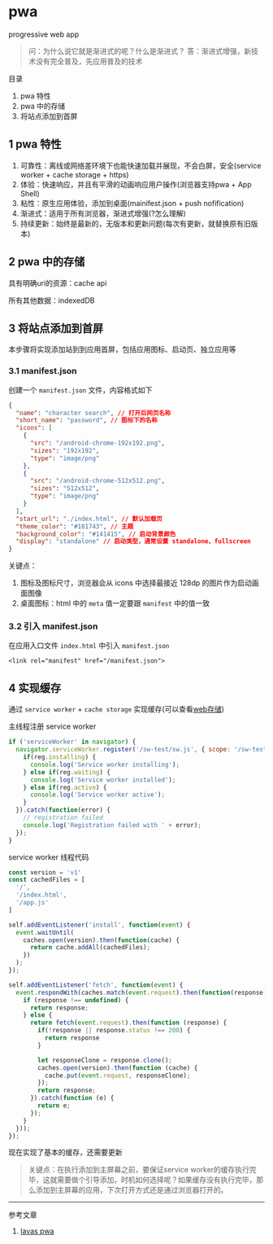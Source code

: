 # pwa

progressive web app

> 问：为什么说它就是渐进式的呢？什么是渐进式？
> 答：渐进式增强，新技术没有完全普及，先应用普及的技术

目录

1. pwa 特性
2. pwa 中的存储
3. 将站点添加到首屏

## 1 pwa 特性

1. 可靠性：离线或网络差环境下也能快速加载并展现，不会白屏，安全(service worker + cache storage + https)
2. 体验：快速响应，并且有平滑的动画响应用户操作(浏览器支持pwa + App Shell)
3. 粘性：原生应用体验，添加到桌面(mainifest.json + push nofification)
4. 渐进式：适用于所有浏览器，渐进式增强(?怎么理解)
5. 持续更新：始终是最新的，无版本和更新问题(每次有更新，就替换原有旧版本)

## 2 pwa 中的存储

具有明确uri的资源：cache api

所有其他数据：indexedDB

## 3 将站点添加到首屏

本步骤将实现添加站到到应用首屏，包括应用图标、启动页、独立应用等

### 3.1 manifest.json

创建一个 `manifest.json` 文件，内容格式如下

```json
{
  "name": "character search", // 打开后网页名称
  "short_name": "password", // 图标下的名称
  "icons": [
    {
  	  "src": "/android-chrome-192x192.png",
  	  "sizes": "192x192",
  	  "type": "image/png"
  	},
  	{
  	  "src": "/android-chrome-512x512.png",
  	  "sizes": "512x512",
  	  "type": "image/png"
  	}
  ],
  "start_url": "./index.html", // 默认加载页
  "theme_color": "#181743", // 主题
  "background_color": "#141415", // 启动背景颜色
  "display": "standalone" // 启动类型，通常设置 standalone、fullscreen
}
```

关键点：

1. 图标及图标尺寸，浏览器会从 icons 中选择最接近 128dp 的图片作为启动画面图像
2. 桌面图标：html 中的 `meta` 值一定要跟 `manifest` 中的值一致

### 3.2 引入 manifest.json

在应用入口文件 `index.html` 中引入 `manifest.json`

`<link rel="manifest" href="/manifest.json">`

## 4 实现缓存

通过 `service worker` + `cache storage` 实现缓存(可以查看[web存储](./web存储.md))

主线程注册 service worker

```javascript
if ('serviceWorker' in navigator) {
  navigator.serviceWorker.register('/sw-test/sw.js', { scope: '/sw-test/' }).then(function(reg) {
    if(reg.installing) {
      console.log('Service worker installing');
    } else if(reg.waiting) {
      console.log('Service worker installed');
    } else if(reg.active) {
      console.log('Service worker active');
    }
  }).catch(function(error) {
    // registration failed
    console.log('Registration failed with ' + error);
  });
}
```

service worker 线程代码

```javascript
const version = 'v1'
const cachedFiles = [
  '/',
  '/index.html',
  '/app.js'
]

self.addEventListener('install', function(event) {
  event.waitUntil(
    caches.open(version).then(function(cache) {
      return cache.addAll(cachedFiles);
    })
  );
});

self.addEventListener('fetch', function(event) {
  event.respondWith(caches.match(event.request).then(function(response) {
    if (response !== undefined) {
      return response;
    } else {
      return fetch(event.request).then(function (response) {
        if(!response || response.status !== 200) {
          return response
        }

        let responseClone = response.clone();
        caches.open(version).then(function (cache) {
          cache.put(event.request, responseClone);
        });
        return response;
      }).catch(function (e) {
        return e;
      });
    }
  }));
});

```

现在实现了基本的缓存，还需要更新

> 关键点：在执行添加到主屏幕之前，要保证service worker的缓存执行完毕，这就需要做个引导添加，时机如何选择呢？如果缓存没有执行完毕，那么添加到主屏幕的应用，下次打开方式还是通过浏览器打开的。

****

参考文章

1. [lavas pwa](https://lavas.baidu.com/pwa/README)
